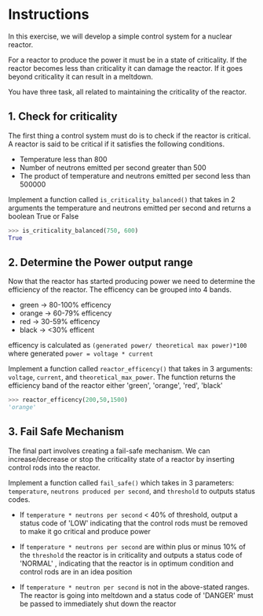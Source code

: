 # Instructions

<!--
Date: 26 Jan 2021
This is a draft to see if this is question theme is suitable or not and will change according to
review feedback

Date : 27 Jan 2021
Second Review, the task are satisfactory. Now Improving the first review
 -->

In this exercise, we will develop a simple control system for a nuclear reactor.

For a reactor to produce the power it must be in a state of criticality.
If the reactor becomes less than criticality it can damage the reactor.
If it goes beyond criticality it can result in a meltdown.

You have three task, all related to maintaining the criticality of the reactor.

<!-- Problem 1 to teach basic if condition -->

## 1. Check for criticality

The first thing a control system must do is to check if the reactor is critical.
A reactor is said to be critical if it satisfies the following conditions.

- Temperature less than 800
- Number of neutrons emitted per second greater than 500
- The product of temperature and neutrons emitted per second less than 500000

Implement a function called `is_criticality_balanced()` that takes in 2 arguments the temperature
and neutrons emitted per second and returns a boolean True or False

```python
>>> is_criticality_balanced(750, 600)
True
```

<!-- For teaching elif -->

## 2. Determine the Power output range

Now that the reactor has started producing power we need to determine the efficiency of
the reactor.
The efficency can be grouped into 4 bands.

- green -> 80-100% efficency
- orange -> 60-79% efficency
- red -> 30-59% efficency
- black -> <30% efficent

efficency is calculated as `(generated power/ theoretical max power)*100`
where generated `power = voltage * current`

Implement a function called `reactor_efficency()` that takes in 3 arguments: `voltage`,
`current`, and `theoretical_max_power`. The function returns the efficiency band of the
reactor either 'green', 'orange', 'red', 'black'

```python
>>> reactor_efficency(200,50,1500)
'orange'
```

<!-- Intention is to teach use of if, elif and else -->

## 3. Fail Safe Mechanism

The final part involves creating a fail-safe mechanism. We can increase/decrease or stop the
criticality state of a reactor by inserting control rods into the reactor.

Implement a function called `fail_safe()` which takes in 3 parameters: `temperature`,
`neutrons produced per second`, and `threshold` to outputs status codes.

- If `temperature * neutrons per second` < 40% of threshold, output a status code of 'LOW'
  indicating that the control rods must be removed to make it go critical and produce power

- If `temperature * neutrons per second` are within plus or minus 10% of the `threshold`
  the reactor is in criticality and outputs a status code of 'NORMAL' , indicating that the
  reactor is in optimum condition and control rods are in an idea position

- If `temperature * neutron per second` is not in the above-stated ranges. The reactor is
  going into meltdown and a status code of 'DANGER' must be passed to immediately shut down the reactor
